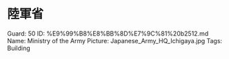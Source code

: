 # 陸軍省

Guard: 50
ID: %E9%99%B8%E8%BB%8D%E7%9C%81%20b2512.md
Name: Ministry of the Army
Picture: Japanese_Army_HQ_Ichigaya.jpg
Tags: Building